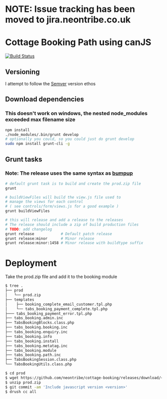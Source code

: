 # NOTE: Issue tracking has been moved to jira.neontribe.co.uk
# Cottage Booking Path using canJS

[![Build Status](https://travis-ci.org/neontribe/cottage-booking.png)](https://travis-ci.org/RpprRoger/cottage-booking)

## Versioning
I attempt to follow the [Semver](http://semver.org/) version ethos

## Download dependencies
### This doesn't work on windows, the nested node_modules exceeded max filename size
```bash
npm install
./node_modules/.bin/grunt develop
# optionally you could, so you could just do grunt develop
sudo npm install grunt-cli -g
```

## Grunt tasks
### Note: The release uses the same syntax as [bumpup](https://github.com/darsain/grunt-bumpup)
```bash
# default grunt task is to build and create the prod.zip file
grunt

# buildViewFiles will build the view.js file used to
# manage the views for each control 
# ( see controls/form/views.js for a good example )
grunt buildViewFiles

# this will release and add a release to the releases 
# The release should include a zip of build production files
# TODO: add changelog
grunt release            # Default patch release
grunt release:minor      # Minor release
grunt release:minor:1458 # Minor release with buildtype suffix

```

# Deployment
Take the prod.zip file and add it to the booking module

```bash
$ tree .
├── prod
│   └── prod.zip
├── templates
│    ├── booking_complete_email_customer.tpl.php
│    └── tabs_booking_payment_complete.tpl.php
├─── tabs_booking_payment_error.tpl.php
├── tabs_booking.admin.inc
├── TabsBookingBlocks.class.php
├── tabs_booking.booking.inc
├── tabs_booking.enquiry.inc
├── tabs_booking.info
├── tabs_booking.install
├── tabs_booking.metatag.inc
├── tabs_booking.module
├── tabs_booking.path.inc
├── TabsBookingSession.class.php
└── TabsBookingUtils.class.php

$ cd prod
$ wget https://github.com/neontribe/cottage-booking/releases/download/<version>/prod.zip
$ unzip prod.zip
$ git commit -am 'Include javascript version <version>'
$ drush cc all
```
